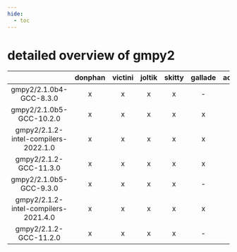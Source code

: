 ```yaml
---
hide:
  - toc
---
```


detailed overview of gmpy2
==========================

| |donphan|victini|joltik|skitty|gallade|accelgor|swalot|doduo|
| :---: | :---: | :---: | :---: | :---: | :---: | :---: | :---: | :---: |
|gmpy2/2.1.0b4-GCC-8.3.0|x|x|x|x|-|-|x|x|
|gmpy2/2.1.0b5-GCC-10.2.0|x|x|x|x|x|-|x|x|
|gmpy2/2.1.2-intel-compilers-2022.1.0|x|x|x|x|x|x|x|x|
|gmpy2/2.1.2-GCC-11.3.0|x|x|x|x|x|x|x|x|
|gmpy2/2.1.0b5-GCC-9.3.0|x|x|x|x|-|-|x|x|
|gmpy2/2.1.2-intel-compilers-2021.4.0|x|x|x|x|x|x|x|x|
|gmpy2/2.1.2-GCC-11.2.0|x|x|x|x|-|x|x|x|

